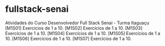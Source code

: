 # fullstack-senai
Atividades do Curso Desenvolvedor Full Stack Senai - Turma Itaguaçu
[M1S01] Exercícios de 1 a 10.
[M1S02] Exercícios de 1 a 10.
[M1S03] Exercícios de 1 a 10.
[M1S04] Exercícios de 1 a 10.
[M1S05] Exercícios de 1 a 10.
[M1S06] Exercícios de 1 a 10.
[M1S07] Exercícios de 1 a 10.
